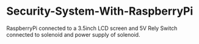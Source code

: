 # Security-System-With-RaspberryPi
RaspberryPi connected to a 3.5inch LCD screen and 5V Rely Switch connected to solenoid and power supply of solenoid.
